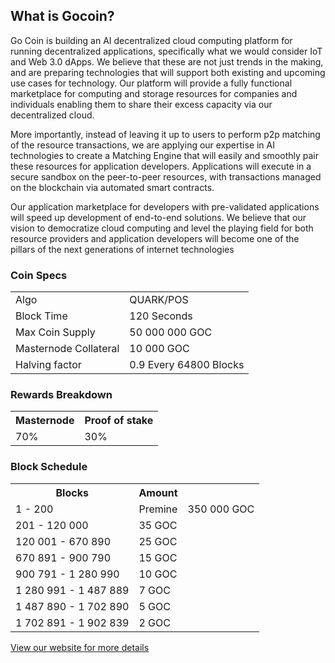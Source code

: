 <h2>What is Gocoin?</h2>
<p>
Go Coin is building an AI decentralized cloud computing platform for running decentralized applications, specifically what we would consider IoT and Web 3.0 dApps. We believe that these are not just trends in the making, and are preparing technologies that will support both existing and upcoming use cases for technology. Our platform will provide a fully functional marketplace for computing and storage resources for companies and individuals enabling them to share their excess capacity via our decentralized cloud.
</p>
<p>
More importantly, instead of leaving it up to users to perform p2p matching  of the resource transactions, we are applying our expertise in AI technologies to create a Matching Engine that will easily and smoothly pair these resources for application developers. Applications will execute in a secure sandbox on the peer-to-peer resources, with transactions managed on the blockchain via automated smart contracts.
</p>
<p>
Our application marketplace for developers with pre-validated applications will speed up development of end-to-end solutions. We believe that our vision to democratize cloud computing and level the playing field for both resource providers and application developers will become one of the pillars of the next generations of internet technologies
</p>
<h3>Coin Specs</h3>
<table>
<tbody><tr><td>Algo</td><td>QUARK/POS</td></tr>
<tr><td>Block Time</td><td>120 Seconds</td></tr>
<tr><td>Max Coin Supply </td><td>50 000 000 GOC</td></tr>
<tr><td>Masternode Collateral</td><td>10 000 GOC</td></tr>
<tr><td>Halving factor</td><td>0.9 Every 64800 Blocks</td></tr>
</tbody></table>
<h3>Rewards Breakdown</h3>
<table>
<tbody><tr><th>Masternode</th><th>Proof of stake</th></tr>
<tr><td>70%</td><td>30%</td></tr>
</tbody></table>
<h3>Block Schedule</h3>
<table>
<tbody><tr><th>Blocks</th><th>Amount</th></tr>
<tr><td>1 - 200</td><td>Premine</td><td>350 000 GOC</td></tr>
<tr><td>201 - 120 000</td><td>35 GOC</td></tr>
<tr><td>120 001 - 670 890</td><td>25 GOC</td></tr>
<tr><td>670 891 - 900 790</td><td>15 GOC</td></tr>
<tr><td>900 791 - 1 280 990</td><td>10 GOC</td></tr>
<tr><td>1 280 991 - 1 487 889</td><td>7 GOC</td></tr>
<tr><td>1 487 890 - 1 702 890</td><td>5 GOC</td></tr>
<tr><td>1 702 891 - 1 902 839</td><td>2 GOC</td></tr>
</tbody></table>

<a href="https://gomasternode.co" title="Gocoin Website" target="_blank">View our website for more details</a>
